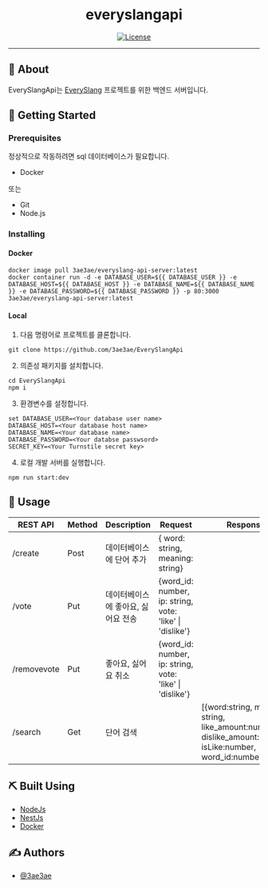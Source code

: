 <h1 align="center">everyslangapi</h1>

<div align="center">

[![License](https://img.shields.io/badge/license-MIT-blue.svg)](/LICENSE)

</div>

---

## 🧐 About <a name = "about"></a>

EverySlangApi는 [EverySlang](https://github.com/3ae3ae/EverySlang) 프로젝트를 위한 백엔드 서버입니다.

## 🏁 Getting Started <a name = "getting_started"></a>

### Prerequisites

정상적으로 작동하려면 sql 데이터베이스가 필요합니다.

- Docker

또는

- Git
- Node.js

### Installing

#### Docker

```
docker image pull 3ae3ae/everyslang-api-server:latest
docker container run -d -e DATABASE_USER=${{ DATABASE_USER }} -e DATABASE_HOST=${{ DATABASE_HOST }} -e DATABASE_NAME=${{ DATABASE_NAME }} -e DATABASE_PASSWORD=${{ DATABASE_PASSWORD }} -p 80:3000 3ae3ae/everyslang-api-server:latest
```

#### Local

1. 다음 명령어로 프로젝트를 클론합니다.

```
git clone https://github.com/3ae3ae/EverySlangApi
```

2. 의존성 패키지를 설치합니다.

```
cd EverySlangApi
npm i
```

3. 환경변수를 설정합니다.

```
set DATABASE_USER=<Your database user name>
DATABASE_HOST=<Your database host name>
DATABASE_NAME=<Your database name>
DATABASE_PASSWORD=<Your databse passwsord>
SECRET_KEY=<Your Turnstile secret key>

```

4. 로컬 개발 서버를 실행합니다.

```
npm run start:dev
```

## 🎈 Usage <a name="usage"></a>

| REST API    | Method | Description                        | Request                                                  | Response                                                                                                      | Param                       |
| ----------- | ------ | ---------------------------------- | -------------------------------------------------------- | ------------------------------------------------------------------------------------------------------------- | --------------------------- |
| /create     | Post   | 데이터베이스에 단어 추가           | { word: string, meaning: string}                         |
| /vote       | Put    | 데이터베이스에 좋아요, 싫어요 전송 | {word_id: number, ip: string, vote: 'like' \| 'dislike'} |
| /removevote | Put    | 좋아요, 싫어요 취소                | {word_id: number, ip: string, vote: 'like' \| 'dislike'} |
| /search     | Get    | 단어 검색                          |                                                          | [{word:string, meaning: string, like_amount:number, dislike_amount:number, isLike:number, word_id:number}...] | keyword:string, page:number |

## ⛏️ Built Using <a name = "built_using"></a>

- [NodeJs](https://nodejs.org/)
- [NestJs](https://nestjs.com/)
- [Docker](https://www.docker.com/)

## ✍️ Authors <a name = "authors"></a>

- [@3ae3ae](https://github.com/3ae3ae)
